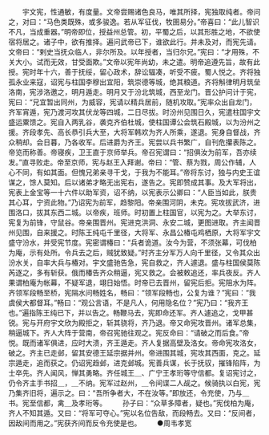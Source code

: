 <!-- { "loadSidebar": true } -->
　　宇文宪，性通敏，有度量。文帝尝赐诸色良马，唯其所择，宪独取纯者。帝问之，对曰：“马色类既殊，或多骏逸。若从军征伐，牧圉易分。”帝喜曰：“此儿智识不凡，当成重器。”明帝即位，授益州总管。初，平蜀之后，以其形胜之地，不欲使宿将居之。诸子中，欲有推择。遍问武帝已下，谁欲此行。并未及对，而宪先请。文帝曰：“剌史当抚众临人，非尔所及。以年授者，当归尔兄。”宪曰：“才用殊，不关大小。试而无效，甘受面欺。”文帝以宪年尚幼，未之遣。明帝追遵先旨，故有此授。宪时年十六，善于抚绥，留心政术，辞讼辐凑，听受不疲。蜀人悦之。齐将独孤永业来寇，诏宪与柱国李穆出宜阳，筑崇德等城，绝其粮道。齐将斛律明月筑垒洛南，宪涉洛邀之，明月遁走。明月又于汾北筑城，西至龙门。晋公护问计于宪，宪曰：“兄宜暂出同州，为威容，宪请以精兵居前，随机攻取。”宪率众出自龙门，齐军宵遁，宪乃渡河攻其伏龙等四城，二日尽拔。时汾州见围日久，宪遣柱国宇文盛运粟馈之。宪自入两乳谷，袭克齐伯杜城，使柱国谭公会筑石殿城，以为汾州之援。齐段孝先、高长恭引兵大至，大将军韩欢为齐人所乘，遂退。宪身自督战，齐众稍却。会日暮，乃各收军。后进爵为齐王。宪尝以兵书繁广，自刊危攥表陈之。帝览而称善。帝寝疾，卫王直于京师举兵。帝召宪谓曰：“招俱汝为前军，吾亦续发。”直寻败走。帝至京师，宪与赵王入拜谢。帝曰：“管、蔡为戮，周公作辅，人心不同，有如其面。但愧兄弟亲寻干戈，于我为不能耳。”帝将东讨，独与内史王谊谋之，馀人莫知。后以诸弟才略无出宪右，遂告之。宪即赞成其事。及大军将出，宪表上金宝等一十六件以助军资，诏不纳，以宪表示公卿曰：“人臣当如此，朕贵其心耳，宁资此物。”乃诏宪为前军，趋黎阳。帝亲围河阴，未克。宪攻拔武济，进围洛口，拔其东西二城。以帝疾，班师。时初置上柱国官，以宪为之。大举东讨，宪复为前锋，守鼠谷。帝亲围晋州。宪进克洪洞、永安二城，更图进取。齐主闻晋州见围，自来援之。时陈王纯屯千里径，大将军、永昌公椿屯鸡栖原，大将军宇文盛守汾水，并受宪节度。宪密谓椿曰：“兵者诡道。汝今为营，不须张幕，可伐柏为庵，示有处所。令兵去之后，贼犹致疑。”时齐主分军万人向千里径，又令其众出汾水关，自率大兵与椿对。宇文盛驰告急，宪自救之，齐人遽退。盛与柱国侯莫陈芮逐之，多有斩获。俄而椿告齐众稍逼，宪又救之。会被敕追还，率兵夜反。齐人果谓柏庵为帐幕，不疑军退，翊日始悟。时帝已去晋州，留宪后拒。宪阻水为阵。齐领军段畅至桥，宪隔水问畅姓名，畅曰：“领军段畅也，公复为谁？”宪曰：“我虞侯大都督耳。”畅曰：“观公言语，不是凡人，何用隐名位？”宪乃曰：“我齐王也。”遍指陈王纯已下，并以告之。畅鞭马去，宪即命还军。齐人遽追之，戈甲甚锐。宪与开府宇文欣为殿拒之，斩其骁将，齐乃退。帝又命宪攻晋州。诸军总集，稍逼城下。齐人大阵于营南，帝召宪驰往观之。宪反命曰：“请破之而后食。”帝悦。既而诸军俱进，应时大溃，齐王遁走。齐人复据高壁及洛女。帝命宪攻洛女，破之。齐主已走邺，留其安德王延宗据并州。帝进围其城，宪攻其西面，克之。延宗遁走，追而获之。仍诏宪趋邺，进克邺城。宪善兵谋，长于抚驭，摧锋陷阵，为士卒先。齐人闻风，惮其勇略。齐任城王＿、广宁王孝珩等守信都。复诏宪讨之，仍令齐主手书招＿，＿不纳。宪军过赵州，＿令间谍二人觇之。候骑执以白宪，宪乃集齐旧将，遍示之。曰：“吾所争者大，不在汝等。”即放还，令充使，乃与＿书。宪至信都，禽＿及孝珩等。
　　孙子曰：“众草多障者，疑也。”宪伐柏为庵，齐人不知其遁。又曰：“将军可夺心。”宪以名位告敌，而段畅去。又曰：“反间者，因敌间而用之。”宪获齐间而反令充使是也。
　　●周韦孝宽
